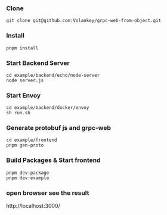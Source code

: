 ### Clone

```shell
git clone git@github.com:Volankey/grpc-web-from-object.git
```

### Install

```shell
pnpm install
```

### Start Backend Server

```
cd example/backend/echo/node-server
node server.js
```

### Start Envoy

```
cd example/backend/docker/envoy
sh run.sh
```

### Generate protobuf js and grpc-web

```
cd example/frontend
pnpm gen-proto
```

### Build Packages & Start frontend

```
pnpm dev:package
pnpm dev:example
```

### open browser see the result

http://localhost:3000/
